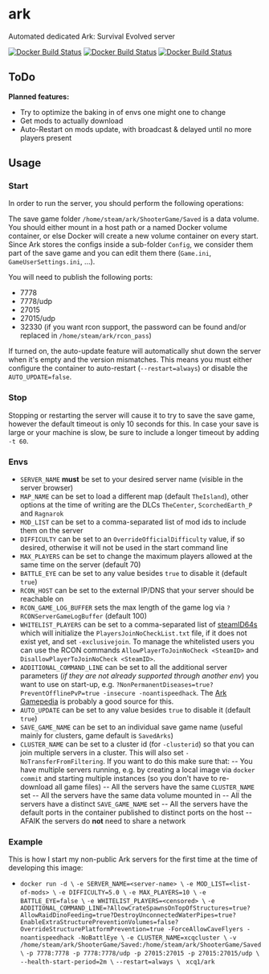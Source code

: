 # ark
Automated dedicated Ark: Survival Evolved server

[![Docker Build Status](https://img.shields.io/docker/build/xcq1/ark.svg?style=flat-square)]()
[![Docker Build Status](https://img.shields.io/docker/pulls/xcq1/ark.svg?style=flat-square)]()
[![Docker Build Status](https://img.shields.io/docker/stars/xcq1/ark.svg?style=flat-square)]()

## ToDo
**Planned features:**

* Try to optimize the baking in of envs one might one to change
* Get mods to actually download
* Auto-Restart on mods update, with broadcast & delayed until no more players present

## Usage

### Start

In order to run the server, you should perform the following operations:

The save game folder `/home/steam/ark/ShooterGame/Saved` is a data volume. You should either mount in a host path or a named Docker volume container, or else Docker will create a new volume container on every start. Since Ark stores the configs inside a sub-folder `Config`, we consider them part of the save game and you can edit them there (`Game.ini`, `GameUserSettings.ini`, ...).

You will need to publish the following ports:

- 7778
- 7778/udp
- 27015
- 27015/udp
- 32330 (if you want rcon support, the password can be found and/or replaced in `/home/steam/ark/rcon_pass`)

If turned on, the auto-update feature will automatically shut down the server when it's empty and the version mismatches. This means you must either configure the container to auto-restart (`--restart=always`) or disable the `AUTO_UPDATE=false`.

### Stop

Stopping or restarting the server will cause it to try to save the save game, however the default timeout is only 10 seconds for this. In case your save is large or your machine is slow, be sure to include a longer timeout by adding `-t 60`.

### Envs

- `SERVER_NAME` **must** be set to your desired server name (visible in the server browser)
- `MAP_NAME` can be set to load a different map (default `TheIsland`), other options at the time of writing are the DLCs `TheCenter`, `ScorchedEarth_P` and `Ragnarok`
- `MOD_LIST` can be set to a comma-separated list of mod ids to include them on the server
- `DIFFICULTY` can be set to an `OverrideOfficialDifficulty` value, if so desired, otherwise it will not be used in the start command line
- `MAX_PLAYERS` can be set to change the maximum players allowed at the same time on the server (default 70)
- `BATTLE_EYE` can be set to any value besides `true` to disable it (default `true`)
- `RCON_HOST` can be set to the external IP/DNS that your server should be reachable on
- `RCON_GAME_LOG_BUFFER` sets the max length of the game log via `?RCONServerGameLogBuffer` (default 100)
- `WHITELIST_PLAYERS` can be set to a comma-separated list of [steamID64s](https://steamid.io/) which will initialize the `PlayersJoinNoCheckList.txt` file, if it does not exist yet, and set `-exclusivejoin`. To manage the whitelisted users you can use the RCON commands `AllowPlayerToJoinNoCheck <SteamID>` and `DisallowPlayerToJoinNoCheck <SteamID>`.
- `ADDITIONAL_COMMAND_LINE` can be set to all the additional server parameters (*if they are not already supported through another env*) you want to use on start-up, e.g. `?NonPermanentDiseases=true?PreventOfflinePvP=true -insecure -noantispeedhack`. The [Ark Gamepedia](http://ark.gamepedia.com/Server_Configuration) is probably a good source for this.
- `AUTO_UPDATE` can be set to any value besides `true` to disable it (default `true`)
- `SAVE_GAME_NAME` can be set to an individual save game name (useful mainly for clusters, game default is `SavedArks`)
- `CLUSTER_NAME` can be set to a cluster id (for `-clusterid`) so that you can join multiple servers in a cluster. This will also set `-NoTransferFromFiltering`. If you want to do this make sure that:
-- You have multiple servers running, e.g. by creating a local image via `docker commit` and starting multiple instances (so you don't have to re-download all game files)
-- All the servers have the same `CLUSTER_NAME` set
-- All the servers have the same data volume mounted in
-- All the servers have a distinct `SAVE_GAME_NAME` set
-- All the servers have the default ports in the container published to distinct ports on the host
-- AFAIK the servers do **not** need to share a network

### Example

This is how I start my non-public Ark servers for the first time at the time of developing this image:

- `docker run -d \`
`-e SERVER_NAME=<server-name> \`
`-e MOD_LIST=<list-of-mods> \`
`-e DIFFICULTY=5.0 \`
`-e MAX_PLAYERS=10 \`
`-e BATTLE_EYE=false \`
`-e WHITELIST_PLAYERS=<censored> \`
`-e ADDITIONAL_COMMAND_LINE=?AllowCrateSpawnsOnTopOfStructures=true?AllowRaidDinoFeeding=true?DestroyUnconnectedWaterPipes=true?EnableExtraStructurePreventionVolumes=false?OverrideStructurePlatformPrevention=true -ForceAllowCaveFlyers -noantispeedhack -NoBattlEye \`
`-e CLUSTER_NAME=xcqcluster \`
`-v /home/steam/ark/ShooterGame/Saved:/home/steam/ark/ShooterGame/Saved \`
`-p 7778:7778 -p 7778:7778/udp -p 27015:27015 -p 27015:27015/udp \`
`--health-start-period=2m \`
`--restart=always \`
` xcq1/ark`
